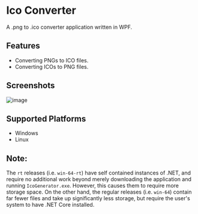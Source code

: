 # Ico Converter

A .png to .ico converter application written in WPF.

## Features

- Converting PNGs to ICO files.
- Converting ICOs to PNG files.

## Screenshots

![image](https://user-images.githubusercontent.com/70250943/178123733-e0e82662-e236-4074-9029-05ee4751659a.png)

## Supported Platforms

- Windows
- Linux

## Note:

The `rt` releases (i.e. `win-64-rt`) have self contained instances of .NET, and require no additional work beyond merely downloading the application and running `IcoGenerator.exe`. However, this causes them to require more storage space. On the other hand, the regular releases (i.e. `win-64`) contain far fewer files and take up significantly less storage, but require the user's system to have .NET Core installed.
